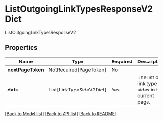# ListOutgoingLinkTypesResponseV2Dict

ListOutgoingLinkTypesResponseV2

## Properties
| Name | Type | Required | Description |
| ------------ | ------------- | ------------- | ------------- |
**nextPageToken** | NotRequired[PageToken] | No |  |
**data** | List[LinkTypeSideV2Dict] | Yes | The list of link type sides in the current page. |


[[Back to Model list]](../../../README.md#models-v2-link) [[Back to API list]](../../../README.md#apis-v2-link) [[Back to README]](../../../README.md)
